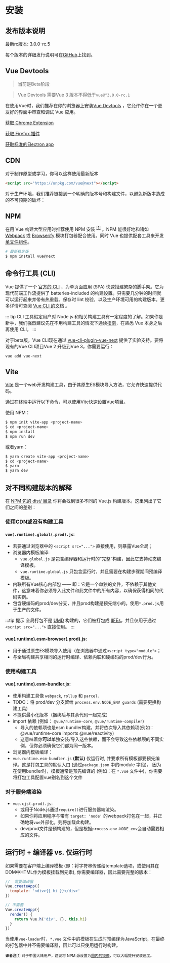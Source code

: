 # 安装

## 发布版本说明

最新rc版本: 3.0.0-rc.5

每个版本的详细发行说明可在[GitHub](https://github.com/vuejs/vue-next/releases)上找到。

## Vue Devtools

> 当前是Beta阶段

> Vue Devtools 需要Vue 3 版本不得低于`vue@^3.0.0-rc.1`

在使用Vue时，我们推荐在你的浏览器上安装[Vue Devtools](https://github.com/vuejs/vue-devtools#vue-devtools) ，它允许你在一个更友好的界面中审查和调试 Vue 应用。

[获取 Chrome Extension](https://chrome.google.com/webstore/detail/vuejs-devtools/ljjemllljcmogpfapbkkighbhhppjdbg)

[获取 Firefox 插件](https://addons.mozilla.org/en-US/firefox/addon/vue-js-devtools/)

[获取标准的Electron app](https://github.com/vuejs/vue-devtools/blob/dev/packages/shell-electron/README.md)

## CDN

对于制作原型或学习，你可以这样使用最新版本

```html
<script src="https://unpkg.com/vue@next"></script>
```
对于生产环境，我们推荐链接到一个明确的版本号和构建文件，以避免新版本造成的不可预期的破坏：

## NPM
在用 Vue 构建大型应用时推荐使用 NPM 安装 <sup>[[1]](#footnote-1)</sup> 。NPM 能很好地和诸如 [Webpack](https://webpack.js.org/) 或 [Browserify](http://browserify.org/) 模块打包器配合使用。同时 Vue 也提供配套工具来开发 [单文件组件](../guide/single-file-component.html)。

```bash
# 最新稳定版
$ npm install vue@next
```

## 命令行工具 (CLI)

Vue 提供了一个 [官方的 CLI](https://github.com/vuejs/vue-cli) ，为单页面应用 (SPA) 快速搭建繁杂的脚手架。它为现代前端工作流提供了 batteries-included 的构建设置。只需要几分钟的时间就可以运行起来并带有热重载、保存时 lint 校验，以及生产环境可用的构建版本。更多详情可查阅 [Vue CLI 的文档](https://cli.vuejs.org) 。


::: tip
CLI 工具假定用户对 Node.js 和相关构建工具有一定程度的了解。如果你是新手，我们强烈建议先在不用构建工具的情况下通读<a href="./">指南</a>，在熟悉 Vue 本身之后再使用 CLI。
:::

对于beta版，Vue CLI现在通过 [vue-cli-plugin-vue-next](https://github.com/vuejs/vue-cli-plugin-vue-next) 提供了实验支持。要将现有的Vue CLI项目Vue 2 升级到Vue 3，你需要运行：


```bash
vue add vue-next
```

## Vite

[Vite](https://github.com/vitejs/vite) 是一个web开发构建工具，由于其原生ES模块导入方法，它允许快速提供代码。

通过在终端中运行以下命令，可以使用Vite快速设置Vue项目。

使用 NPM：

```bash
$ npm init vite-app <project-name>
$ cd <project-name>
$ npm install
$ npm run dev
```

或者yarn：

```bash
$ yarn create vite-app <project-name>
$ cd <project-name>
$ yarn
$ yarn dev
```

## 对不同构建版本的解释

在 [NPM 包的 dist/ 目录](https://cdn.jsdelivr.net/npm/vue@3.0.0-rc.1/dist/) 你将会找到很多不同的 Vue.js 构建版本。这里列出了它们之间的差别：

### 使用CDN或没有构建工具

#### `vue(.runtime).global(.prod).js`:

- 若要通过浏览器中的 `<script src="...">` 直接使用，则暴露Vue全局；
- 浏览器内模板编译:
  - `vue.global.js` 是包含编译器和运行时的“完整”构建，因此它支持动态编译模板。
  - `vue.runtime.global.js` 只包含运行时，并且需要在构建步骤期间预编译模板。
- 内联所有Vue核心内部包 —— 即：它是一个单独的文件，不依赖于其他文件，这意味着你必须导入此文件和此文件中的所有内容，以确保获得相同的代码实例。
- 包含硬编码的prod/dev分支，并且prod构建是预先缩小的。使用`*.prod.js`用于生产的文件。

:::tip 提示
全局打包不是 [UMD](https://github.com/umdjs/umd) 构建的，它们被打包成 [IIFEs](https://developer.mozilla.org/en-US/docs/Glossary/IIFE)，并且仅用于通过 `<script src="...">` 直接使用。
:::

#### vue(.runtime).esm-browser(.prod).js:

- 用于通过原生ES模块导入使用（在浏览器中通过`<script type="module">`；
- 与全局构建共享相同的运行时编译、依赖内联和硬编码的prod/dev行为。

### 使用构建工具

#### vue(.runtime).esm-bundler.js:

- 使用构建工具像 `webpack`, `rollup` 和 `parcel`.
- <a id="argue-1"></a>TODO：将 prod/dev 分支留给 `process.env.NODE_ENV guards` (需要更换构建工具)
- 不提供最小化版本（捆绑后与其余代码一起完成）
- import 依赖 (例如： `@vue/runtime-core`, `@vue/runtime-compiler`)
  - 导入的依赖项也是esm bundler构建，并将依次导入其依赖项(例如：@vue/runtime-core imports @vue/reactivity)
  - 这意味着你**可以**单独安装/导入这些依赖，而不会导致这些依赖项的不同实例，但你必须确保它们都为同一版本。
-  浏览器内模板编译：
  - `vue.runtime.esm-bundler.js` **(默认)**  仅运行时, 并要求所有模板都要预先编译。这是打包工具的默认入口 (通过`package.json` 中的module 字段)， 因为在使用bundler时，模板通常是预先编译的 (例如：在 `*.vue`  文件中)，你需要将打包工具配置vue别名到这个文件

### 对于服务端渲染

- `vue.cjs(.prod).js`:
  - 或用于Node.js通过`require()`进行服务器端渲染。
  - 如果你将应用程序与带有 `target: 'node'` 的webpack打包在一起，并正确地将`vue`外部化，则将加载此构建。
  - dev/prod文件是预构建的，但是根据`process.env.NODE_env`会自动需要相应的文件。

## 运行时 + 编译器 vs. 仅运行时

如果需要在客户端上编译模板 (即：将字符串传递给template选项，或使用其在DOM中HTML作为模板挂载到元素), 你需要编译器，因此需要完整的版本：

```js
//  需要编译器
Vue.createApp({
  template: '<div>{{ hi }}</div>'
})

// 不需要
Vue.createApp({
  render() {
    return Vue.h('div', {}, this.hi)
  }
})
```

当使用`vue-loader`时，`*.vue` 文件中的模板在生成时预编译为JavaScript，在最终的打包器中并不需要编译器，因此可以只使用运行时构建。

<small>**译者注**<a id="footnote-1"></a>[1] 对于中国大陆用户，建议将 NPM 源设置为[国内的镜像](https://npm.taobao.org/)，可以大幅提升安装速度。</small>
